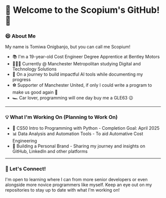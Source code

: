 # 🚀 Welcome to the Scopium's GitHub! 👋

### 😄 About Me
My name is Tomiwa Onigbanjo, but you can call me Scopium!
- 📚 I'm a 19-year-old Cost Engineer Degree Apprentice at Bentley Motors
- 👨🏾‍🎓 Currently @ Manchester Metropolitan studying Digital and Technology Solutions
- 🤖 On a journey to build impactful AI tools while documenting my progress
- ⚽️ Supporter of Manchester United, if only I could write a program to make us good again 🥲
- 🏎️ Car lover, programming will one day buy me a GLE63 😉

---

### 💡 What I'm Working On (Planning to Work On)
- 🐍 CS50 Intro to Programming with Python - Completion Goal: April 2025
- 📊 Data Analysis and Automation Tools - To aid Automative Cost Engineering
- 🛜 Building a Personal Brand - Sharing my journey and insights on GitHub, LinkedIn and other platforms

---

### 🤝 Let's Connect!
I'm open to learning where I can from more senior developers or even alongside more novice programmers like myself. Keep an eye out on my repositories to stay up to date with what I'm working on!

<!--
**AlgoRookie/AlgoRookie** is a ✨ _special_ ✨ repository because its `README.md` (this file) appears on your GitHub profile.

Here are some ideas to get you started:

- 🔭 I’m currently working on ...
- 🌱 I’m currently learning ...
- 👯 I’m looking to collaborate on ...
- 🤔 I’m looking for help with ...
- 💬 Ask me about ...
- 📫 How to reach me: ...
- 😄 Pronouns: ...
- ⚡ Fun fact: ...
-->
